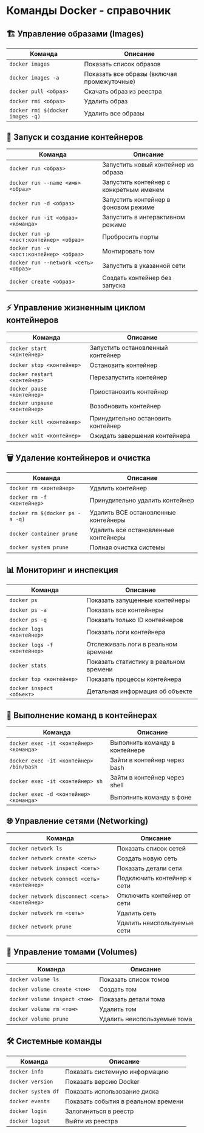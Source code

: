 # Команды Docker - справочник

## 🏗️ Управление образами (Images)

| Команда | Описание |
|---------|----------|
| `docker images` | Показать список образов |
| `docker images -a` | Показать все образы (включая промежуточные) |
| `docker pull <образ>` | Скачать образ из реестра |
| `docker rmi <образ>` | Удалить образ |
| `docker rmi $(docker images -q)` | Удалить все образы |

## 🚀 Запуск и создание контейнеров

| Команда | Описание |
|---------|----------|
| `docker run <образ>` | Запустить новый контейнер из образа |
| `docker run --name <имя> <образ>` | Запустить контейнер с конкретным именем |
| `docker run -d <образ>` | Запустить контейнер в фоновом режиме |
| `docker run -it <образ> <команда>` | Запустить в интерактивном режиме |
| `docker run -p <хост:контейнер> <образ>` | Пробросить порты |
| `docker run -v <хост:контейнер> <образ>` | Монтировать том |
| `docker run --network <сеть> <образ>` | Запустить в указанной сети |
| `docker create <образ>` | Создать контейнер без запуска |

## ⚡ Управление жизненным циклом контейнеров

| Команда | Описание |
|---------|----------|
| `docker start <контейнер>` | Запустить остановленный контейнер |
| `docker stop <контейнер>` | Остановить контейнер |
| `docker restart <контейнер>` | Перезапустить контейнер |
| `docker pause <контейнер>` | Приостановить контейнер |
| `docker unpause <контейнер>` | Возобновить контейнер |
| `docker kill <контейнер>` | Принудительно остановить контейнер |
| `docker wait <контейнер>` | Ожидать завершения контейнера |

## 🗑️ Удаление контейнеров и очистка

| Команда | Описание |
|---------|----------|
| `docker rm <контейнер>` | Удалить контейнер |
| `docker rm -f <контейнер>` | Принудительно удалить контейнер |
| `docker rm $(docker ps -a -q)` | Удалить ВСЕ остановленные контейнеры |
| `docker container prune` | Удалить все остановленные контейнеры |
| `docker system prune` | Полная очистка системы |

## 📊 Мониторинг и инспекция

| Команда | Описание |
|---------|----------|
| `docker ps` | Показать запущенные контейнеры |
| `docker ps -a` | Показать все контейнеры |
| `docker ps -q` | Показать только ID контейнеров |
| `docker logs <контейнер>` | Показать логи контейнера |
| `docker logs -f <контейнер>` | Отслеживать логи в реальном времени |
| `docker stats` | Показать статистику в реальном времени |
| `docker top <контейнер>` | Показать процессы контейнера |
| `docker inspect <объект>` | Детальная информация об объекте |

## 🔧 Выполнение команд в контейнерах

| Команда | Описание |
|---------|----------|
| `docker exec -it <контейнер> <команда>` | Выполнить команду в контейнере |
| `docker exec -it <контейнер> /bin/bash` | Зайти в контейнер через bash |
| `docker exec -it <контейнер> sh` | Зайти в контейнер через shell |
| `docker exec -d <контейнер> <команда>` | Выполнить команду в фоне |

## 🌐 Управление сетями (Networking)

| Команда | Описание |
|---------|----------|
| `docker network ls` | Показать список сетей |
| `docker network create <сеть>` | Создать новую сеть |
| `docker network inspect <сеть>` | Показать детали сети |
| `docker network connect <сеть> <контейнер>` | Подключить контейнер к сети |
| `docker network disconnect <сеть> <контейнер>` | Отключить контейнер от сети |
| `docker network rm <сеть>` | Удалить сеть |
| `docker network prune` | Удалить неиспользуемые сети |

## 💾 Управление томами (Volumes)

| Команда | Описание |
|---------|----------|
| `docker volume ls` | Показать список томов |
| `docker volume create <том>` | Создать том |
| `docker volume inspect <том>` | Показать детали тома |
| `docker volume rm <том>` | Удалить том |
| `docker volume prune` | Удалить неиспользуемые тома |

## 🛠️ Системные команды

| Команда | Описание |
|---------|----------|
| `docker info` | Показать системную информацию |
| `docker version` | Показать версию Docker |
| `docker system df` | Показать использование диска |
| `docker events` | Показать события в реальном времени |
| `docker login` | Залогиниться в реестр |
| `docker logout` | Выйти из реестра |